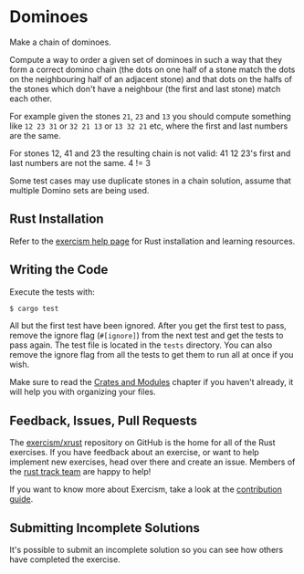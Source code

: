# Dominoes

Make a chain of dominoes.

Compute a way to order a given set of dominoes in such a way that they form a
correct domino chain (the dots on one half of a stone match the dots on the
neighbouring half of an adjacent stone) and that dots on the halfs of the stones
which don't have a neighbour (the first and last stone) match each other.

For example given the stones `21`, `23` and `13` you should compute something
like `12 23 31` or `32 21 13` or `13 32 21` etc, where the first and last numbers are the same.

For stones 12, 41 and 23 the resulting chain is not valid: 41 12 23's first and last numbers are not the same. 4 != 3

Some test cases may use duplicate stones in a chain solution, assume that multiple Domino sets are being used.

## Rust Installation

Refer to the [exercism help page][help-page] for Rust installation and learning
resources.

## Writing the Code

Execute the tests with:

```bash
$ cargo test
```

All but the first test have been ignored.  After you get the first test to
pass, remove the ignore flag (`#[ignore]`) from the next test and get the tests
to pass again.  The test file is located in the `tests` directory.   You can
also remove the ignore flag from all the tests to get them to run all at once
if you wish.

Make sure to read the [Crates and Modules](https://doc.rust-lang.org/stable/book/crates-and-modules.html) chapter if you
haven't already, it will help you with organizing your files.

## Feedback, Issues, Pull Requests

The [exercism/xrust](https://github.com/exercism/xrust) repository on GitHub is the home for all of the Rust exercises. If you have feedback about an exercise, or want to help implement new exercises, head over there and create an issue. Members of the [rust track team](https://github.com/orgs/exercism/teams/rust) are happy to help!

If you want to know more about Exercism, take a look at the [contribution guide](https://github.com/exercism/x-common/blob/master/CONTRIBUTING.md).

[help-page]: http://exercism.io/languages/rust
[crates-and-modules]: http://doc.rust-lang.org/stable/book/crates-and-modules.html



## Submitting Incomplete Solutions
It's possible to submit an incomplete solution so you can see how others have completed the exercise.

